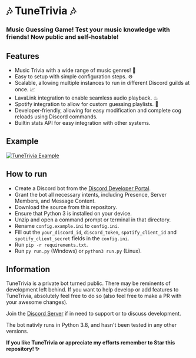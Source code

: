 # 🎶 TuneTrivia 🎶

### Music Guessing Game! Test your music knowledge with friends! Now public and self-hostable!

## Features
- Music Trivia with a wide range of music genres! 🎼
- Easy to setup with simple configuration steps. ⚙
- Scalable, allowing multiple instances to run in different Discord guilds at once. 📈
- LavaLink integration to enable seamless audio playback. ♨
- Spotify integration to allow for custom guessing playlists. 🧩
- Developer-friendly, allowing for easy modification and complete cog reloads using Discord commands.
- Builtin stats API for easy integration with other systems.

## Example
[![TuneTrivia Example](https://img.youtube.com/vi/_WTGbpRpnr4/0.jpg)](https://www.youtube.com/watch?v=_WTGbpRpnr4)

## How to run
- Create a Discord bot from the [Discord Developer Portal](https://discord.com/developers/applications/).
- Grant the bot all necessary intents, including Presence, Server Members, and Message Content.
- Download the source from this repository.
- Ensure that Python 3 is installed on your device.
- Unzip and open a command prompt or terminal in that directory.
- Rename `config.example.ini` to `config.ini`.
- Fill out the `your_discord_id`, `discord_token`, `spotify_client_id` and `spotify_client_secret` fields in the `config.ini`.
- Run `pip -r requirements.txt`.
- Run `py run.py` (Windows) or `python3 run.py` (Linux).

## Information
TuneTrivia is a private bot turned public. There may be reminents of development left behind.
If you want to help develop or add features to TuneTrivia, absolutely feel free to do so (also feel free to make a PR with your awesome changes).

Join the [Discord Server](https://discord.gg/s8nWZVGqDF) if in need to support or to discuss development.

The bot nativly runs in Python 3.8, and hasn't been tested in any other versions.

**If you like TuneTrivia or appreciate my efforts remember to Star this repository! ✨**
